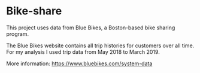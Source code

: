 # Bike-share
This project uses data from Blue Bikes, a Boston-based bike sharing program. 

The Blue Bikes website contains all trip histories for customers over all time. For my analysis I used trip data from May 2018 to March 2019. 

More information: https://www.bluebikes.com/system-data 
